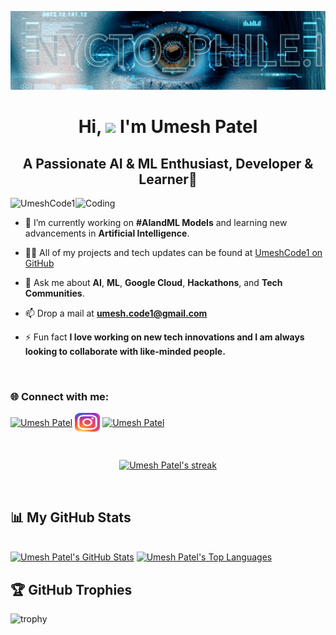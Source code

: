 ![GitHub Banner Desktop](https://github.com/UmeshCode1/UmeshCode1/blob/14b0985c5133931dd6154a0702ac297c8ccd4964/1729533147446.jpg)

<h1 align="center">Hi, <img src="https://github.com/TheDudeThatCode/TheDudeThatCode/blob/master/Assets/Hi.gif" width="35"> I'm Umesh Patel</h1>
<h2 align="center">A Passionate AI & ML Enthusiast, Developer & Learner🚀</h2>
<img align="right" alt="Coding" width="400" src="https://cdn.dribbble.com/users/1025838/screenshots/6220885/devguy3.gif">

<p align="left"> <img src="https://komarev.com/ghpvc/?username=UmeshCode1&label=Profile%20views&color=0e75b6&style=flat" alt="UmeshCode1" /> </p>

- 🔭 I’m currently working on **#AIandML Models** and learning new advancements in **Artificial Intelligence**.

- 👨‍💻 All of my projects and tech updates can be found at [UmeshCode1 on GitHub](https://github.com/UmeshCode1)

- 💬 Ask me about **AI**, **ML**, **Google Cloud**, **Hackathons**, and **Tech Communities**.

- 📫 Drop a mail at **umesh.code1@gmail.com**

- ⚡ Fun fact **I love working on new tech innovations and I am always looking to collaborate with like-minded people.**

<br/>

<h3 align="left"> 🌐 Connect with me:</h3>
<p align="left">
<a href="https://linkedin.com/in/umesh-patel-5647b42a4" target="blank"><img align="center" src="https://raw.githubusercontent.com/rahuldkjain/github-profile-readme-generator/master/src/images/icons/Social/linked-in-alt.svg" alt="Umesh Patel" height="30" width="40" /></a>
<a href="https://www.instagram.com/nycto_phile.i" target="blank"><img align="center" src="https://github.com/tandpfun/skill-icons/blob/65dea6c4eaca7da319e552c09f4cf5a9a8dab2c8/icons/Instagram.svg" alt="Umesh Patel" height="30" width="40" /></a>
<a href="https://wa.me/qr/ML2ROCOWMQ3QJ1 " target="blank"><img align="center" src="https://camo.githubusercontent.com/2f5ba03aa79e983b821be90c245ae64cb4f70cff266cf7f80a276307d75c84ee/68747470733a2f2f6564656e742e6769746875622e696f2f537570657254696e7949636f6e732f696d616765732f7376672f77686174736170702e737667" alt="Umesh Patel" height="30" width="40"></a>
</p>

<br/>

<p align="center">
    <a href="https://github.com/UmeshCode1/github-readme-streak-stats">
        <img title="🔥 Get streak stats for your profile at git.io/streak-stats" alt="Umesh Patel's streak" src="https://github-readme-streak-stats.herokuapp.com/?user=UmeshCode1&theme=black-ice&hide_border=true&stroke=0000&background=060A0CD0"/>
    </a>
</p>

<br/>

## 📊 My GitHub Stats

<br/>
<a href="https://github.com/UmeshCode1/github-readme-stats"><img alt="Umesh Patel's GitHub Stats" src="https://github-readme-stats-sigma-five.vercel.app/api?username=UmeshCode1&show_icons=true&count_private=true&theme=react&hide_border=true&bg_color=0D1117" /></a>
<a href="https://github.com/UmeshCode1/github-readme-stats"><img alt="Umesh Patel's Top Languages" src="https://github-readme-stats-sigma-five.vercel.app/api/top-langs/?username=UmeshCode1&langs_count=8&count_private=true&layout=compact&theme=react&hide_border=true&bg_color=0D1117" /></a>
<br/>


## 🏆 GitHub Trophies
![trophy](https://github-profile-trophy.vercel.app/?username=UmeshCode1&theme=onedark)
